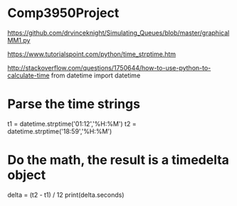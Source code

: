 # Comp3950Project

https://github.com/drvinceknight/Simulating_Queues/blob/master/graphicalMM1.py

https://www.tutorialspoint.com/python/time_strptime.htm


http://stackoverflow.com/questions/1750644/how-to-use-python-to-calculate-time
from datetime import datetime

# Parse the time strings
t1 = datetime.strptime('01:12','%H:%M')
t2 = datetime.strptime('18:59','%H:%M')

# Do the math, the result is a timedelta object
delta = (t2 - t1) / 12
print(delta.seconds)
